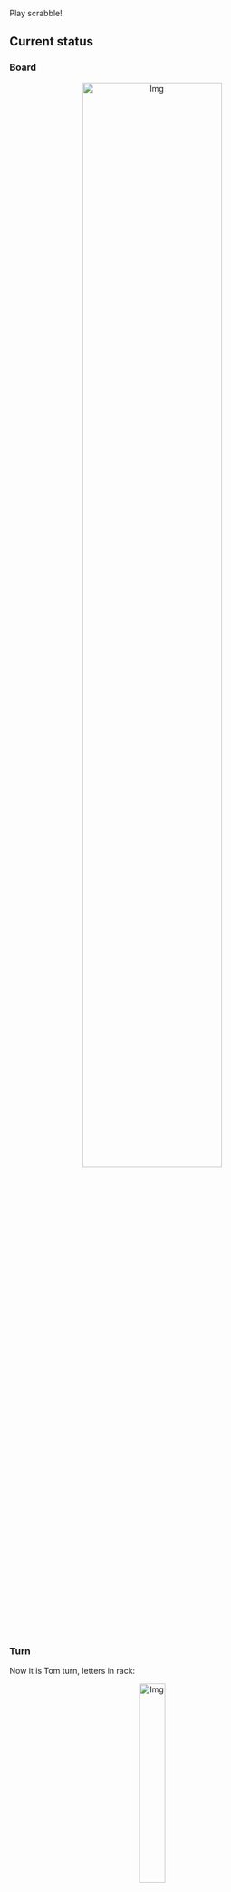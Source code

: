 
Play scrabble!
## Current status
### Board
<p align="center">
<img src="https://raw.githubusercontent.com/radosz99/radosz99/main/board.png" width=70% alt="Img"/>
    </p>
    
### Turn
Now it is Tom turn, letters in rack:
<p align="center">
<img src="https://raw.githubusercontent.com/radosz99/radosz99/main/rack.png" width=30% alt="Img"/>
</p>

### Game score
| Id | Player name | Points |
  | - | - | - |  
|0 | Tom | 22
|1 | Jerry | 94
## Make the move
Make the move and insert the letters by creating an [issue](https://github.com/radosz99/radosz99/issues/new?title=scrabble%7Cmove%7C7%3AA%3ARIDE&body=Just+push+%27Submit+new+issue%27+or+update+with+your+move.) according to the rules or...

## Possibly best moves  
Are you sure? :smiling_imp: :smiling_imp: :smiling_imp:
<details>
  <summary>Spoiler warning!</summary>
  
  | Id | Move | Issue link | Points |
  | - | - | - | - |  
|1| 5:J:jaw | [scrabble&#124;move&#124;5:J:jaw](https://github.com/radosz99/radosz99/issues/new?title=scrabble%7Cmove%7C5%3AJ%3Ajaw&body=Just+push+%27Submit+new+issue%27+or+update+with+your+move.) | 29 
|2| 9:J:jew | [scrabble&#124;move&#124;9:J:jew](https://github.com/radosz99/radosz99/issues/new?title=scrabble%7Cmove%7C9%3AJ%3Ajew&body=Just+push+%27Submit+new+issue%27+or+update+with+your+move.) | 29 
|3| 9:J:jeu | [scrabble&#124;move&#124;9:J:jeu](https://github.com/radosz99/radosz99/issues/new?title=scrabble%7Cmove%7C9%3AJ%3Ajeu&body=Just+push+%27Submit+new+issue%27+or+update+with+your+move.) | 26 
|4| 5:J:ja | [scrabble&#124;move&#124;5:J:ja](https://github.com/radosz99/radosz99/issues/new?title=scrabble%7Cmove%7C5%3AJ%3Aja&body=Just+push+%27Submit+new+issue%27+or+update+with+your+move.) | 25 
|5| I:6:jew | [scrabble&#124;move&#124;I:6:jew](https://github.com/radosz99/radosz99/issues/new?title=scrabble%7Cmove%7CI%3A6%3Ajew&body=Just+push+%27Submit+new+issue%27+or+update+with+your+move.) | 25 
|6| 11:K:suq | [scrabble&#124;move&#124;11:K:suq](https://github.com/radosz99/radosz99/issues/new?title=scrabble%7Cmove%7C11%3AK%3Asuq&body=Just+push+%27Submit+new+issue%27+or+update+with+your+move.) | 24 
|7| 9:H:jowed | [scrabble&#124;move&#124;9:H:jowed](https://github.com/radosz99/radosz99/issues/new?title=scrabble%7Cmove%7C9%3AH%3Ajowed&body=Just+push+%27Submit+new+issue%27+or+update+with+your+move.) | 24 
|8| 11:K:soju | [scrabble&#124;move&#124;11:K:soju](https://github.com/radosz99/radosz99/issues/new?title=scrabble%7Cmove%7C11%3AK%3Asoju&body=Just+push+%27Submit+new+issue%27+or+update+with+your+move.) | 22 
|9| I:4:jowed | [scrabble&#124;move&#124;I:4:jowed](https://github.com/radosz99/radosz99/issues/new?title=scrabble%7Cmove%7CI%3A4%3Ajowed&body=Just+push+%27Submit+new+issue%27+or+update+with+your+move.) | 22 
|10| 11:H:jows | [scrabble&#124;move&#124;11:H:jows](https://github.com/radosz99/radosz99/issues/new?title=scrabble%7Cmove%7C11%3AH%3Ajows&body=Just+push+%27Submit+new+issue%27+or+update+with+your+move.) | 22 
</details>
    
## Latest moves

| Id | Type | Move / Letters to replace | Created words / New letters | Date | Points | Player | Who |
| - | - | - | - | - | - | - | - |
|1| INSERT | K:4:garbless | ['GARBLESS'] | 11/24/2022, 12:01:06 | 94 | Jerry | [radosz99](github.com/radosz99) |
|0| INSERT | 7:H:wemb | ['WEMB'] | 11/24/2022, 11:59:20 | 22 | Tom | [radosz99](github.com/radosz99) |